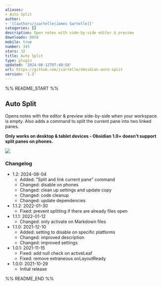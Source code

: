 ```yaml
---
aliases:
- Auto Split
author:
- '[[authors/jsartelle|James Sartelle]]'
categories: []
description: Open notes with side-by-side editor & preview
downloads: 8858
mobile: true
number: 345
stars: 32
title: Auto Split
type: plugin
updated: '2024-08-12T07:40:58'
url: https://github.com/jsartelle/obsidian-auto-split
version: '1.2'
---
```


%% README_START %%

## Auto Split

Opens notes with the editor & preview side-by-side when your workspace is empty. Also adds a command to split the current pane into two linked panes.

**Only works on desktop & tablet devices - Obsidian 1.0+ doesn't support split panes on phones.**

![](https://raw.githubusercontent.com/jsartelle/obsidian-auto-split/master/preview.gif)

### Changelog

- 1.2: 2024-08-04
    - Added: "Split and link current pane" command
    - Changed: disable on phones
    - Changed: clean up settings and update copy
    - Changed: code cleanup
    - Changed: update dependencies
- 1.1.2: 2022-01-30
    - Fixed: prevent splitting if there are already files open
- 1.1.1: 2022-01-12
    - Changed: only activate on Markdown files
- 1.1.0: 2021-12-10
    - Added: setting to disable on specific platforms
    - Changed: improved description
    - Changed: improved settings
- 1.0.1: 2021-11-15
    - Fixed: add null check on activeLeaf
    - Fixed: remove extraneous onLayoutReady
- 1.0.0: 2021-10-29
    - Initial release

%% README_END %%